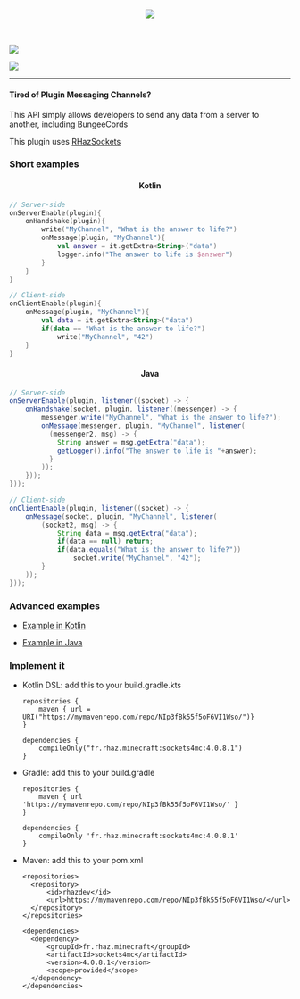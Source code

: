 <h3 align=center>
    <img src="https://i.imgur.com/FwZRaEn.png"/><br>
</h3>
<br>

[![](https://i.imgur.com/3bVmcOF.png)](https://www.spigotmc.org/resources/sockets4mc-no-more-plugin-messaging-channels.15938/)

[![](https://www.paypalobjects.com/en_US/i/btn/btn_donate_LG.gif)](https://www.paypal.com/cgi-bin/webscr?cmd=_s-xclick&hosted_button_id=M7ZT66G6N56SS)

---

#### Tired of Plugin Messaging Channels?
This API simply allows developers to send any data from a server to another, including BungeeCords

This plugin uses [RHazSockets](https://github.com/RHazDev/RHazSockets)

### Short examples

<h4 align=center>
    Kotlin
</h4>

```kotlin
// Server-side
onServerEnable(plugin){
    onHandshake(plugin){
        write("MyChannel", "What is the answer to life?")
        onMessage(plugin, "MyChannel"){
            val answer = it.getExtra<String>("data")
            logger.info("The answer to life is $answer")
        }
    }
}

// Client-side
onClientEnable(plugin){
    onMessage(plugin, "MyChannel"){
        val data = it.getExtra<String>("data")
        if(data == "What is the answer to life?")
            write("MyChannel", "42")
    }
}
```

<h4 align=center>
    Java
</h4>

```java
// Server-side
onServerEnable(plugin, listener((socket) -> {
    onHandshake(socket, plugin, listener((messenger) -> {
        messenger.write("MyChannel", "What is the answer to life?");
        onMessage(messenger, plugin, "MyChannel", listener(
          (messenger2, msg) -> {
            String answer = msg.getExtra("data");
            getLogger().info("The answer to life is "+answer);
          }
        ));
    }));
}));

// Client-side
onClientEnable(plugin, listener((socket) -> {
    onMessage(socket, plugin, "MyChannel", listener(
        (socket2, msg) -> {
            String data = msg.getExtra("data");
            if(data == null) return;
            if(data.equals("What is the answer to life?"))
                socket.write("MyChannel", "42");
        }
    ));
}));
```

### Advanced examples

- [Example in Kotlin](https://github.com/RHazDev/Sockets4MC/blob/master/test/KotlinTest.kt)

- [Example in Java](https://github.com/RHazDev/Sockets4MC/blob/master/test/JavaTest.java)

### Implement it

- Kotlin DSL: add this to your build.gradle.kts

      repositories {
          maven { url = URI("https://mymavenrepo.com/repo/NIp3fBk55f5oF6VI1Wso/")}
      }

      dependencies {
          compileOnly("fr.rhaz.minecraft:sockets4mc:4.0.8.1")
      }

- Gradle: add this to your build.gradle

      repositories {
          maven { url 'https://mymavenrepo.com/repo/NIp3fBk55f5oF6VI1Wso/' }
      }

      dependencies {
          compileOnly 'fr.rhaz.minecraft:sockets4mc:4.0.8.1'
      }


- Maven: add this to your pom.xml

      <repositories>
        <repository>
            <id>rhazdev</id>
            <url>https://mymavenrepo.com/repo/NIp3fBk55f5oF6VI1Wso/</url>
        </repository>
      </repositories>

      <dependencies>
        <dependency>
            <groupId>fr.rhaz.minecraft</groupId>
            <artifactId>sockets4mc</artifactId>
            <version>4.0.8.1</version>
            <scope>provided</scope>
        </dependency>
      </dependencies>
